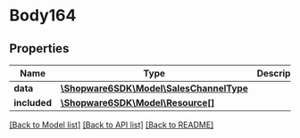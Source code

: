 # Body164

## Properties
Name | Type | Description | Notes
------------ | ------------- | ------------- | -------------
**data** | [**\Shopware6SDK\Model\SalesChannelType**](SalesChannelType.md) |  | [optional] 
**included** | [**\Shopware6SDK\Model\Resource[]**](Resource.md) |  | [optional] 

[[Back to Model list]](../../README.md#documentation-for-models) [[Back to API list]](../../README.md#documentation-for-api-endpoints) [[Back to README]](../../README.md)


